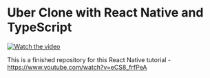 # Uber Clone with React Native and TypeScript

[![Watch the video](https://github.com/bikowalczyk/uber-clone/assets/34490652/6ec7523b-3d7c-42e7-a45e-8efbe10ace85)](https://www.youtube.com/watch?v=eCS8_frfPeA)


This is a finished repository for this React Native tutorial - https://www.youtube.com/watch?v=eCS8_frfPeA
